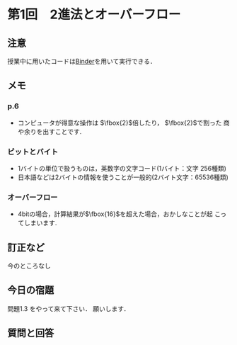 # 第1回　2進法とオーバーフロー

## 注意

授業中に用いたコードは[Binder](https://mybinder.org/v2/gh/ritsumei-aoi/23jk1/HEAD)を用いて実行できる．

## メモ

### p.6

- コンピュータが得意な操作は $\fbox{2}$倍したり， $\fbox{2}$で割った 商や余りを出すことです.

### ビットとバイト

- 1バイトの単位で扱うものは，英数字の文字コード(1バイト：文字 256種類)
- 日本語などは2バイトの情報を使うことが一般的(2バイト文字：65536種類)

### オーバーフロー

- 4bitの場合，計算結果が$\fbox{16}$を超えた場合，おかしなことが起 こってしまいます.

## 訂正など

今のところなし

## 今日の宿題

問題1.3 をやって来て下さい．
願いします．

## 質問と回答
